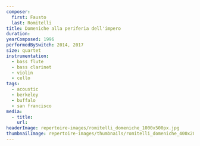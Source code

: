 ```yaml
---
composer:
  first: Fausto
  last: Romitelli
title: Domeniche alla periferia dell'impero
duration:
yearComposed: 1996
performedBySwitch: 2014, 2017
size: quartet
instrumentation:
  - bass flute
  - bass clarinet
  - violin
  - cello
tags:
  - acoustic
  - berkeley
  - buffalo
  - san francisco
media:
  - title:
    url:
headerImage: repertoire-images/romitelli_domeniche_1000x500px.jpg
thumbnailImage: repertoire-images/thumbnails/romitelli_domeniche_400x200.jpg
---
```

